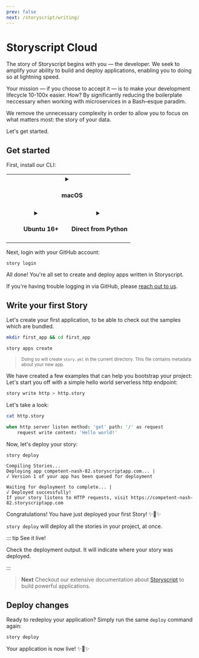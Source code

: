 ```yaml
---
prev: false
next: /storyscript/writing/
---
```


# Storyscript Cloud

The story of Storyscript begins with you — the developer. We seek to amplify your ability to build and deploy applications, enabling you to doing so at lightning speed.

Your mission — if you choose to accept it — is to make your development lifecycle 10-100x easier. How? By significantly reducing the boilerplate neccessary when working with microservices in a Bash–esque paradim.

We remove the unnecessary complexity in order to allow you to focus on what matters most: the story of your data.

Let's get started.

## Get started

First, install our CLI:

<table width="100%">
<tr>
<td style="text-align:center" width="100%" valign="top" colspan="2">
<details :open="$page.os === 'macos'">
<summary><h4><img src="../assets/apple-logo.svg" width="15"> macOS</h4></summary>

```bash
brew install storyscript/brew/story
```

</details>
</td>
<!--
<td style="text-align:center" width="50%" valign="top">
<details :open="$page.os === 'windows'">
<summary><h4><img src="../assets/windows-logo.svg" width="15"> Windows</h4></summary>

Download the appropriate installer:

<div><a href="https://github.com/asyncy/cli/releases/download/0.0.6/asyncy-x64.exe" class="button">64-bit installer</a></div>
<div><a href="#" class="button">32-bit installer</a></div>

</details>
</td>
-->
</tr>
<tr>
<td style="text-align:center" width="50%" valign="top">
<details :open="$page.os === 'unix' || $page.os === 'linux'">
<summary><h4><img src="../assets/ubuntu-logo.svg" width="15"> Ubuntu 16+</h4></summary>

```bash
sudo snap install story
```

<a href="https://snapcraft.io/story">
  <img alt="Get it from the Snap Store" src="https://snapcraft.io/static/images/badges/en/snap-store-white.svg" />
</a>

<small style="display:block; width: 100%"><a href="https://snapcraft.io/">Snap is available on other Linux OS.</a></small>

</details>
</td>
<td style="text-align:center" width="50%" valign="top">
<details :open="$page.os === 'unknown'">
<summary><h4>Direct from Python</h4></summary>

```bash
pip install --user story
```

Python 3.6 or higher is required, thus on Debian/Ubuntu use `pip3`.
The other installation methods listed are recommended.

</details>
</td>
</tr>
</table>

Next, login with your GitHub account:

```bash
story login
```

All done! You're all set to create and deploy apps written in Storyscript.

If you're having trouble logging in via GitHub, please [reach out to us](http://asyncy.click/slack).

<!-- TODO Feedback and question on how your experience was doing this. -->


## Write your first Story

Let's create your first application, to be able to check out the samples which are bundled.
```bash
mkdir first_app && cd first_app
```
```bash
story apps create
```

> <small>Doing so will create `story.yml` in the current directory. This file contains metadata about your new app.</small>

We have created a few examples that can help you bootstrap your project: Let's start you off with a simple hello world serverless http endpoint:

```bash
story write http > http.story
```

Let's take a look:

```bash
cat http.story
```

```coffeescript
when http server listen method: 'get' path: '/' as request
    request write content: 'Hello world!'
```

Now, let's deploy your story:

```bash
story deploy
```
```text
Compiling Stories...
Deploying app competent-nash-82.storyscriptapp.com... |
√ Version 1 of your app has been queued for deployment

Waiting for deployment to complete... |
√ Deployed successfully!
If your story listens to HTTP requests, visit https://competent-nash-82.storyscriptapp.com
```

Congratulations! You have just deployed your first Story! :sparkles::cake::sparkles:

`story deploy` will deploy all the stories in your project, at once.

::: tip See it live!

Check the deployment output.
It will indicate where your story was deployed.

:::

> **Next** Checkout our extensive documentation about [Storyscript](/storyscript/intro/) to build powerful applications.

## Deploy changes

Ready to redeploy your application? Simply run the same `deploy` command again:
```bash
story deploy
```

Your application is now live!
:sparkles::cake::sparkles:
